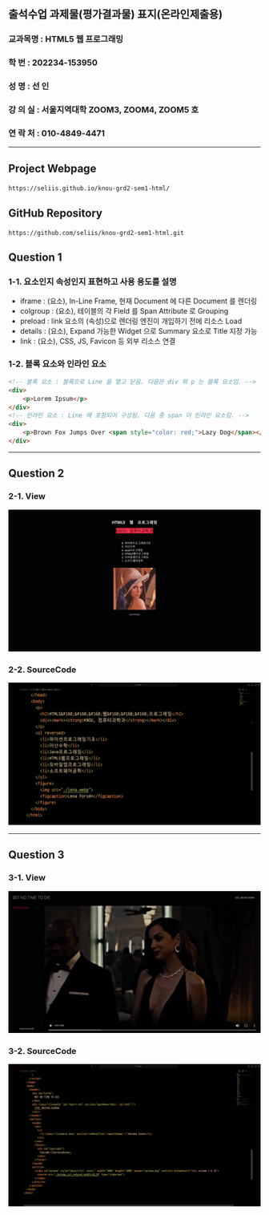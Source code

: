 ## 출석수업 과제물(평가결과물) 표지(온라인제출용)
### 교과목명 : HTML5 웹 프로그래밍
### 학 번 : 202234-153950
### 성 명 : 선 인
### 강 의 실 : 서울지역대학 ZOOM3, ZOOM4, ZOOM5 호
### 연 락 처 : 010-4849-4471
---
## Project Webpage
```https://seliis.github.io/knou-grd2-sem1-html/```

## GitHub Repository
```https://github.com/seliis/knou-grd2-sem1-html.git```

## Question 1

### 1-1. 요소인지 속성인지 표현하고 사용 용도를 설명
- iframe : (요소), In-Line Frame, 현재 Document 에 다른 Document 를 렌더링
- colgroup : (요소), 테이블의 각 Field 를 Span Attribute 로 Grouping
- preload : link 요소의 (속성)으로 렌더링 엔진이 개입하기 전에 리소스 Load
- details : (요소), Expand 가능한 Widget 으로 Summary 요소로 Title 지정 가능
- link : (요소), CSS, JS, Favicon 등 외부 리소스 연결

### 1-2. 블록 요소와 인라인 요소
```html
<!-- 블록 요소 : 블록으로 Line 을 열고 닫음. 다음은 div 와 p 는 블록 요소임. -->
<div>
    <p>Lorem Ipsum</p>
</div>
<!-- 인라인 요소 : Line 에 포함되어 구성됨. 다음 중 span 이 인라인 요소임. -->
<div>
    <p>Brown Fox Jumps Over <span style="color: red;">Lazy Dog</span></p>
</div>
```
---
## Question 2
### 2-1. View
![Q2VIEW](./q2_view.png)
### 2-2. SourceCode
![Q2CODE](./q2_code.png)

---
## Question 3
### 3-1. View
![Q2VIEW](./q3_view.png)
### 3-2. SourceCode
![Q2CODE](./q3_code.png)